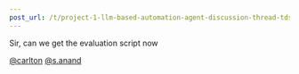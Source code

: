 ```yaml
---
post_url: /t/project-1-llm-based-automation-agent-discussion-thread-tds-jan-2025/164277/631
---
```

Sir, can we get the evaluation script now

[@carlton](/u/carlton) [@s.anand](/u/s.anand)